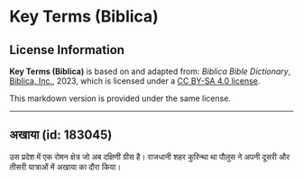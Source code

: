 # Key Terms (Biblica)

## License Information

**Key Terms (Biblica)** is based on and adapted from: _Biblica Bible Dictionary_, [Biblica, Inc.](https://www.biblica.com/), 2023, which is licensed under a [CC BY-SA 4.0 license](https://creativecommons.org/licenses/by-sa/4.0/legalcode.en).

This markdown version is provided under the same license.



--------------------------------

## अखाया (id: 183045)

उस प्रदेश में एक रोमन क्षेत्र जो अब दक्षिणी ग्रीस है। राजधानी शहर कुरिन्था था पौलुस ने अपनी दूसरी और तीसरी यात्राओं में अखाया का दौरा किया।


